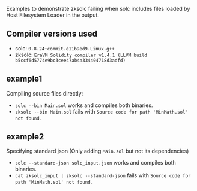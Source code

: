 Examples to demonstrate zksolc failing when solc includes files loaded by Host Filesystem Loader in the output.

## Compiler versions used
* solc:  `0.8.24+commit.e11b9ed9.Linux.g++`
* zksolc: `EraVM Solidity compiler v1.4.1 (LLVM build b5ccf6d5774e9bc3cee47ab4a334404718d3adfd)`

## example1
Compiling source files directly:
* `solc --bin Main.sol` works and compiles both binaries.
* `zksolc --bin Main.sol` fails with `Source code for path 'MinMath.sol' not found`.

## example2
Specifying standard json (Only adding `Main.sol` but not its dependencies)
* `solc --standard-json solc_input.json` works and compiles both binaries.
* `cat zksolc_input | zksolc --standard-json` fails with `Source code for path 'MinMath.sol' not found`.
